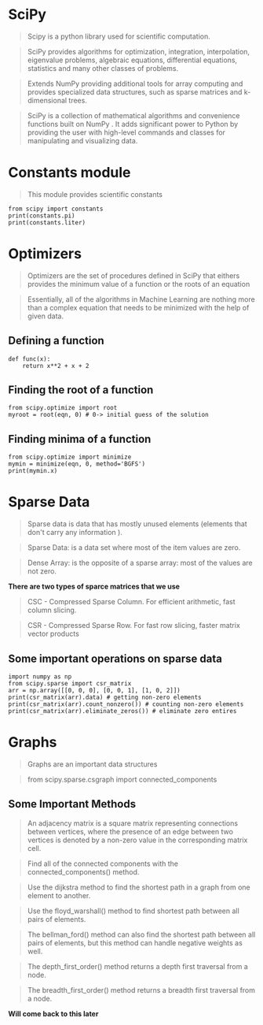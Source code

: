 # SciPy

>Scipy is a python library used for scientific computation.

>SciPy provides algorithms for optimization, integration, interpolation, eigenvalue problems, algebraic equations, differential equations, statistics and many other classes of problems.

>Extends NumPy providing additional tools for array computing and provides specialized data structures, such as sparse matrices and k-dimensional trees.

>SciPy is a collection of mathematical algorithms and convenience functions built on NumPy . It adds significant power to Python by providing the user with high-level commands and classes for manipulating and visualizing data.


# Constants module
>This module provides scientific constants

```
from scipy import constants
print(constants.pi)
print(constants.liter)
```

# Optimizers

>Optimizers are the set of procedures defined in SciPy that eithers provides the minimum value of a function or the roots of an equation

>Essentially, all of the algorithms in Machine Learning are nothing more than a complex equation that needs to be minimized with the help of given data.


## Defining a function
```
def func(x):
	return x**2 + x + 2
```

## Finding the root of a function
```
from scipy.optimize import root
myroot = root(eqn, 0) # 0-> initial guess of the solution
```

## Finding minima of a function

```
from scipy.optimize import minimize
mymin = minimize(eqn, 0, method='BGFS')
print(mymin.x)
```

# Sparse Data

>Sparse data is data that has mostly unused elements (elements that don't carry any information ).

>Sparse Data: is a data set where most of the item values are zero.

>Dense Array: is the opposite of a sparse array: most of the values are not zero.



**There are two types of sparce matrices that we use**

>CSC - Compressed Sparse Column. For efficient arithmetic, fast column slicing.

>CSR - Compressed Sparse Row. For fast row slicing, faster matrix vector products


## Some important operations on sparse data

```
import numpy as np
from scipy.sparse import csr_matrix
arr = np.array([[0, 0, 0], [0, 0, 1], [1, 0, 2]])
print(csr_matrix(arr).data) # getting non-zero elements
print(csr_matrix(arr).count_nonzero()) # counting non-zero elements
print(csr_matrix(arr).eliminate_zeros()) # eliminate zero entires
```

# Graphs

>Graphs are an important data structures

>from scipy.sparse.csgraph import connected_components

## Some Important Methods


>An adjacency matrix is a square matrix representing connections between vertices, where the presence of an edge between two vertices is denoted by a non-zero value in the corresponding matrix cell.

>Find all of the connected components with the connected_components() method.

>Use the dijkstra method to find the shortest path in a graph from one element to another.

>Use the floyd_warshall() method to find shortest path between all pairs of elements.


>The bellman_ford() method can also find the shortest path between all pairs of elements, but this method can handle negative weights as well.


>The depth_first_order() method returns a depth first traversal from a node.


>The breadth_first_order() method returns a breadth first traversal from a node.


**Will come back to this later**


